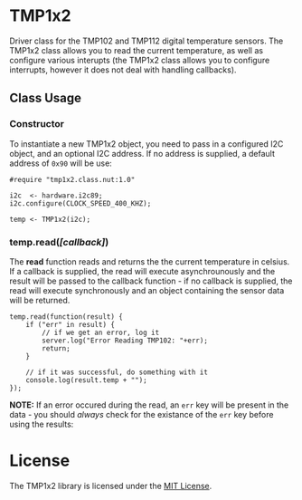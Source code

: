 # TMP1x2

Driver class for the TMP102 and TMP112 digital temperature sensors. The TMP1x2 class allows you to read the current temperature, as well as configure various interupts (the TMP1x2 class allows you to configure interrupts, however it does not deal with handling callbacks).

## Class Usage

### Constructor

To instantiate a new TMP1x2 object, you need to pass in a configured I2C object, and an optional I2C address. If no address is supplied, a default address of ```0x90``` will be use:

```squirrel
#require "tmp1x2.class.nut:1.0"

i2c  <- hardware.i2c89;
i2c.configure(CLOCK_SPEED_400_KHZ);

temp <- TMP1x2(i2c);
```

### temp.read(*[callback]*)

The **read** function reads and returns the the current temperature in celsius. If a callback is supplied, the read will execute asynchrounously and the result will be passed to the callback function - if no callback is supplied, the read will execute synchronously and an object containing the sensor data will be returned.

```squirrel
temp.read(function(result) {
    if ("err" in result) {
        // if we get an error, log it
        server.log("Error Reading TMP102: "+err);
        return;
    }

    // if it was successful, do something with it
    console.log(result.temp + "");
});
```

**NOTE:** If an error occured during the read, an ```err``` key will be present in the data - you should *always* check for the existance of the ```err``` key before using the results:


# License

The TMP1x2 library is licensed under the [MIT License](./LICENSE).
